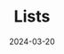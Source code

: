 ---
layout: "terms"
main-section: true
title: Lists
tags:
categories:
date: 2024-03-20
lastMod: 2024-03-29
---